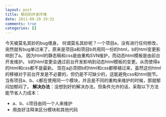 ```yaml
---
layout: post
title: 郁闷的开发环境
date: 2011-09-20 19:32
comments: true
categories: []
---
```

今天被莫名其妙的bug缠身。
何谓莫名其妙呢？一个项目a，没有进行任何修改，突然就有bug单过来了，原来是项目a和项目b共用同一份的html，b的html变更影响到了a。
因为html的静态稿和css是由重构SVN维护，而动态html模板是由前台开发维护。
b的html变更会通过前台开发影响到动态html模板的变更。从而使得a的html和css都不是最新。
现在a必须把b的html和css都移植过来，虽然这份html的移植对于前台开发是不必要的，但仍是不可缺少的，这能避免css和html脱节。
当有项目a、b、c都在使用同一个模块，并且是不同的重构来维护的时候，那就郁闷加郁闷了。
<strong>解决办法</strong>：没想到好的解决办法，但条件允许的话，采取以下方法能节省人力成本：
<ul>
	<li>a、b、c项目由同一个人来维护</li>
	<li>用良好注释来区分模块和其他代码</li>
</ul>
